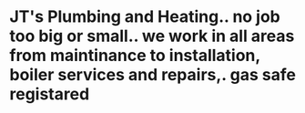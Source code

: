 # JT's Plumbing and Heating.. no job too big or small.. we work in all areas from maintinance to installation, boiler services and repairs,. gas safe registared
